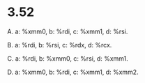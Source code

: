 # 3.52

A. a: %xmm0, b: %rdi, c: %xmm1, d: %rsi.

B. a: %rdi, b: %rsi, c: %rdx, d: %rcx.

C. a: %rdi, b: %xmm0, c: %rsi, d: %xmm1.

D. a: %xmm0, b: %rdi, c: %xmm1, d: %xmm2.
